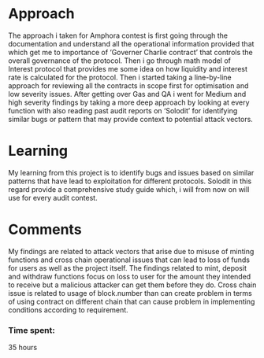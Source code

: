 # Approach
The approach i   taken for Amphora contest is first going through the documentation and understand all the operational information provided that which get me to importance of ‘Governer Charlie contract’ that controls the overall governance of the protocol.
Then i go through math model of Interest protocol that provides me some idea on how liquidity and interest rate is calculated for the protocol.
Then i started taking a line-by-line approach for reviewing all the contracts in scope first for optimisation and low severity issues.
After getting over Gas and QA i went for Medium and high severity findings by taking a more deep approach by looking at every function with also reading past audit reports  on ‘Solodit’ for identifying  similar bugs or pattern that may provide context to potential attack vectors.

# Learning
My learning from this project is to identify bugs and issues based on similar patterns that have lead to exploitation for different protocols. Solodit in this regard provide a comprehensive study guide which,  i will from now on will use for every audit contest.

# Comments
My findings are related to attack vectors that arise due to misuse of minting functions and cross chain operational issues that can lead to loss of funds for users as well as the project itself.
The findings related to mint, deposit and withdraw functions focus on loss to user for the amount they intended to receive but a malicious attacker can get them before they do.
Cross chain issue is related to usage of block.number than can create problem in terms of using contract on different chain that can cause problem in implementing conditions according to requirement.



### Time spent:
35 hours